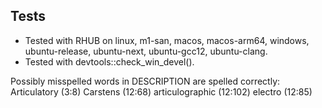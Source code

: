 ## Tests

- Tested with RHUB on linux, m1-san, macos, macos-arm64, windows, ubuntu-release, ubuntu-next, ubuntu-gcc12, ubuntu-clang.
- Tested with devtools::check_win_devel().

Possibly misspelled words in DESCRIPTION are spelled correctly:
  Articulatory (3:8)
  Carstens (12:68)
  articulographic (12:102)
  electro (12:85)

